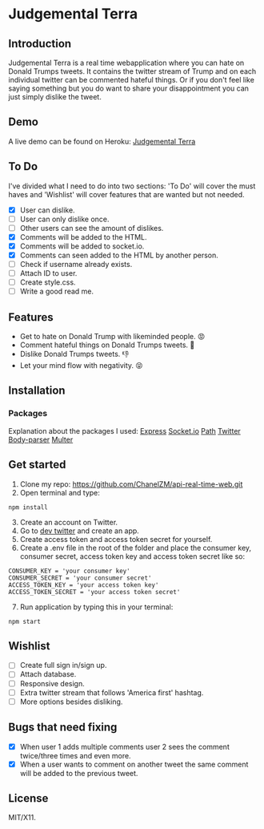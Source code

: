 # Judgemental Terra
## Introduction
Judgemental Terra is a real time webapplication where you can hate on Donald Trumps tweets. It contains the twitter stream of Trump and on each individual twitter can be commented hateful things. Or if you don't feel like saying something but you do want to share your disappointment you can just simply dislike the tweet.

## Demo
A live demo can be found on Heroku:
[Judgemental Terra](https://api-real-time-web.herokuapp.com/)

## To Do
I've divided what I need to do into two sections: 'To Do' will cover the must haves and 'Wishlist' will cover features that are wanted but not needed.

- [x] User can dislike.
- [ ] User can only dislike once.
- [ ] Other users can see the amount of dislikes.
- [x] Comments will be added to the HTML.
- [x] Comments will be added to socket.io.
- [x] Comments can seen added to the HTML by another person.
- [ ] Check if username already exists.
- [ ] Attach ID to user.
- [ ] Create style.css.
- [ ] Write a good read me.

## Features
- Get to hate on Donald Trump with likeminded people. :rage:
- Comment hateful things on Donald Trumps tweets. :speech_balloon:
- Dislike Donald Trumps tweets. :thumbsdown:
- Let your mind flow with negativity. :stuck_out_tongue_closed_eyes:

## Installation
### Packages
Explanation about the packages I used:
[Express](https://www.npmjs.com/package/express)
[Socket.io](https://www.npmjs.com/package/socket.io)
[Path](https://nodejs.org/api/path.html)
[Twitter](https://www.npmjs.com/package/twitter)
[Body-parser](https://www.npmjs.com/package/body-parser)
[Multer](https://www.npmjs.com/package/multer)

## Get started
1. Clone my repo: https://github.com/ChanelZM/api-real-time-web.git
2. Open terminal and type:
```
npm install
```
3. Create an account on Twitter.
4. Go to [dev twitter](https://dev.twitter.com/) and create an app.
5. Create access token and access token secret for yourself.
6. Create a .env file in the root of the folder and place the consumer key, consumer secret, access token key and access token secret like so:
```
CONSUMER_KEY = 'your consumer key'
CONSUMER_SECRET = 'your consumer secret'
ACCESS_TOKEN_KEY = 'your access token key'
ACCESS_TOKEN_SECRET = 'your access token secret'
```
7. Run application by typing this in your terminal:
```
npm start
```

## Wishlist
- [ ] Create full sign in/sign up.
- [ ] Attach database.
- [ ] Responsive design.
- [ ] Extra twitter stream that follows 'America first' hashtag.
- [ ] More options besides disliking.

## Bugs that need fixing
- [x] When user 1 adds multiple comments user 2 sees the comment twice/three times and even more.
- [x] When a user wants to comment on another tweet the same comment will be added to the previous tweet.

## License
MIT/X11.
